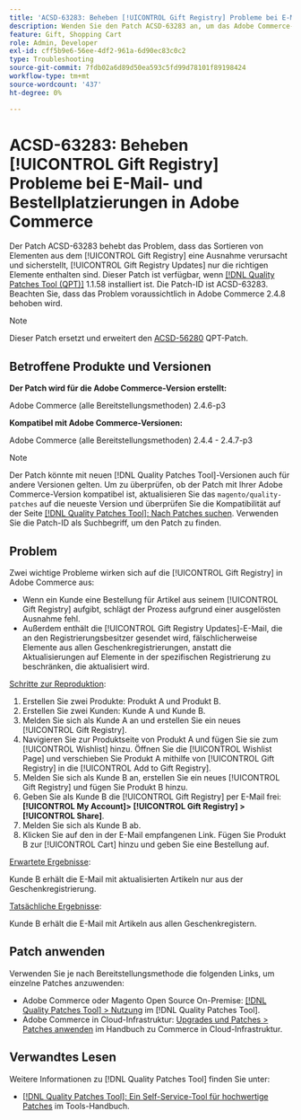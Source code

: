 ```yaml
---
title: 'ACSD-63283: Beheben [!UICONTROL Gift Registry] Probleme bei E-Mail- und Bestellplatzierungen in Adobe Commerce'
description: Wenden Sie den Patch ACSD-63283 an, um das Adobe Commerce-Problem zu beheben, bei dem die Bestellung von Elementen aus dem [!UICONTROL Gift Registry] einen Ausnahmefehler verursacht und sicherstellt, [!UICONTROL Gift Registry Updates] nur die richtigen Elemente enthalten sind.
feature: Gift, Shopping Cart
role: Admin, Developer
exl-id: cff5b9e6-56ee-4df2-961a-6d90ec83c0c2
type: Troubleshooting
source-git-commit: 7fdb02a6d89d50ea593c5fd99d78101f89198424
workflow-type: tm+mt
source-wordcount: '437'
ht-degree: 0%

---
```


# ACSD-63283: Beheben [!UICONTROL Gift Registry] Probleme bei E-Mail- und Bestellplatzierungen in Adobe Commerce

Der Patch ACSD-63283 behebt das Problem, dass das Sortieren von Elementen aus dem [!UICONTROL Gift Registry] eine Ausnahme verursacht und sicherstellt, [!UICONTROL Gift Registry Updates] nur die richtigen Elemente enthalten sind. Dieser Patch ist verfügbar, wenn [[!DNL Quality Patches Tool (QPT)]](/help/tools/quality-patches-tool/quality-patches-tool-to-self-serve-quality-patches.md) 1.1.58 installiert ist. Die Patch-ID ist ACSD-63283. Beachten Sie, dass das Problem voraussichtlich in Adobe Commerce 2.4.8 behoben wird.

>[!NOTE]
>Dieser Patch ersetzt und erweitert den [ACSD-56280](https://experienceleague.adobe.com/de/docs/commerce-operations/tools/quality-patches-tool/patches-available-in-qpt/v1-1-44/acsd-56280-gift-registry-purchases-are-not-completed) QPT-Patch.

## Betroffene Produkte und Versionen

**Der Patch wird für die Adobe Commerce-Version erstellt:**

Adobe Commerce (alle Bereitstellungsmethoden) 2.4.6-p3

**Kompatibel mit Adobe Commerce-Versionen:**

Adobe Commerce (alle Bereitstellungsmethoden) 2.4.4 - 2.4.7-p3

>[!NOTE]
>
>Der Patch könnte mit neuen [!DNL Quality Patches Tool]-Versionen auch für andere Versionen gelten. Um zu überprüfen, ob der Patch mit Ihrer Adobe Commerce-Version kompatibel ist, aktualisieren Sie das `magento/quality-patches` auf die neueste Version und überprüfen Sie die Kompatibilität auf der Seite [[!DNL Quality Patches Tool]: Nach Patches suchen](https://experienceleague.adobe.com/tools/commerce-quality-patches/index.html?lang=de). Verwenden Sie die Patch-ID als Suchbegriff, um den Patch zu finden.

## Problem

Zwei wichtige Probleme wirken sich auf die [!UICONTROL Gift Registry] in Adobe Commerce aus:

* Wenn ein Kunde eine Bestellung für Artikel aus seinem [!UICONTROL Gift Registry] aufgibt, schlägt der Prozess aufgrund einer ausgelösten Ausnahme fehl.
* Außerdem enthält die [!UICONTROL Gift Registry Updates]-E-Mail, die an den Registrierungsbesitzer gesendet wird, fälschlicherweise Elemente aus allen Geschenkregistrierungen, anstatt die Aktualisierungen auf Elemente in der spezifischen Registrierung zu beschränken, die aktualisiert wird.

<u>Schritte zur Reproduktion</u>:

1. Erstellen Sie zwei Produkte: Produkt A und Produkt B.
1. Erstellen Sie zwei Kunden: Kunde A und Kunde B.
1. Melden Sie sich als Kunde A an und erstellen Sie ein neues [!UICONTROL Gift Registry].
1. Navigieren Sie zur Produktseite von Produkt A und fügen Sie sie zum [!UICONTROL Wishlist] hinzu. Öffnen Sie die [!UICONTROL Wishlist Page] und verschieben Sie Produkt A mithilfe von [!UICONTROL Gift Registry] in die [!UICONTROL Add to Gift Registry].
1. Melden Sie sich als Kunde B an, erstellen Sie ein neues [!UICONTROL Gift Registry] und fügen Sie Produkt B hinzu.
1. Geben Sie als Kunde B die [!UICONTROL Gift Registry] per E-Mail frei: **[!UICONTROL My Account]> [!UICONTROL Gift Registry] >[!UICONTROL Share]**.
1. Melden Sie sich als Kunde B ab.
1. Klicken Sie auf den in der E-Mail empfangenen Link. Fügen Sie Produkt B zur [!UICONTROL Cart] hinzu und geben Sie eine Bestellung auf.

<u>Erwartete Ergebnisse</u>:

Kunde B erhält die E-Mail mit aktualisierten Artikeln nur aus der Geschenkregistrierung.

<u>Tatsächliche Ergebnisse</u>:

Kunde B erhält die E-Mail mit Artikeln aus allen Geschenkregistern.

## Patch anwenden

Verwenden Sie je nach Bereitstellungsmethode die folgenden Links, um einzelne Patches anzuwenden:

* Adobe Commerce oder Magento Open Source On-Premise: [[!DNL Quality Patches Tool] > Nutzung](/help/tools/quality-patches-tool/usage.md) im [!DNL Quality Patches Tool].
* Adobe Commerce in Cloud-Infrastruktur: [Upgrades und Patches > Patches anwenden](https://experienceleague.adobe.com/docs/commerce-cloud-service/user-guide/develop/upgrade/apply-patches.html?lang=de) im Handbuch zu Commerce in Cloud-Infrastruktur.


## Verwandtes Lesen

Weitere Informationen zu [!DNL Quality Patches Tool] finden Sie unter:

* [[!DNL Quality Patches Tool]: Ein Self-Service-Tool für hochwertige Patches](/help/tools/quality-patches-tool/quality-patches-tool-to-self-serve-quality-patches.md) im Tools-Handbuch.
